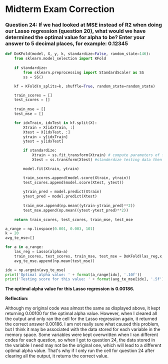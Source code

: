 # Midterm Exam Correction

### Question 24: If we had looked at MSE instead of R2 when doing our Lasso regression (question 20), what would we have determined the optimal value for alpha to be? Enter your answer to 5 decimal places, for example: 0.12345

```python
def DoKFold(model, X, y, k, standardize=False, random_state=146):
    from sklearn.model_selection import KFold
    
    if standardize:
        from sklearn.preprocessing import StandardScaler as SS
        ss = SS()

    kf = KFold(n_splits=k, shuffle=True, random_state=random_state)

    train_scores = []
    test_scores = []
    
    train_mse = []
    test_mse = []

    for idxTrain, idxTest in kf.split(X):
        Xtrain = X[idxTrain, :]
        Xtest = X[idxTest, :]
        ytrain = y[idxTrain]
        ytest = y[idxTest]

        if standardize:
            Xtrain = ss.fit_transform(Xtrain) # compute parameters of feature scaling based on training data
            Xtest = ss.transform(Xtest) #standerdize testing data then 

        model.fit(Xtrain, ytrain)

        train_scores.append(model.score(Xtrain, ytrain))
        test_scores.append(model.score(Xtest, ytest))
        
        ytrain_pred = model.predict(Xtrain)
        ytest_pred = model.predict(Xtest)
        
        train_mse.append(np.mean((ytrain-ytrain_pred)**2))
        test_mse.append(np.mean((ytest-ytest_pred)**2)) 
        
    return train_scores, test_scores, train_mse, test_mse
```

```python
a_range = np.linspace(0.001, 0.003, 101)
k = 20
avg_te_mse=[]

for a in a_range:
    las_reg = Lasso(alpha=a)
    train_scores, test_scores, train_mse, test_mse = DoKFold(las_reg,x,y,k,standardize=True)
    avg_te_mse.append(np.mean(test_mse))

idx = np.argmin(avg_te_mse)
print('Optimal alpha value: ' + format(a_range[idx], '.10f'))
print('Testing score for this value: ' + format(avg_te_mse[idx], '.5f'))
```
**The optimal alpha value for this Lasso regression is 0.00186.**

**Reflection:**

Although my original code was almost the same as displayed above, it kept returning 0.00100 for the optimal alpha value. However, when I cleared all the output and only ran the cell for the Lasso regression again, it returned  the correct answer 0.00186. I am not really sure what caused this problem, but I think it may be associated with the data stored for each variable in the memory space. Some variables were kept overwritten when I ran different codes for each question, so when I got to question 24, the data stored in the variable I need may not be the original one, which will lead to a different optimal alpha value. That's why if I only run the cell for question 24 after clearing all the output, it returns the correct value. 


